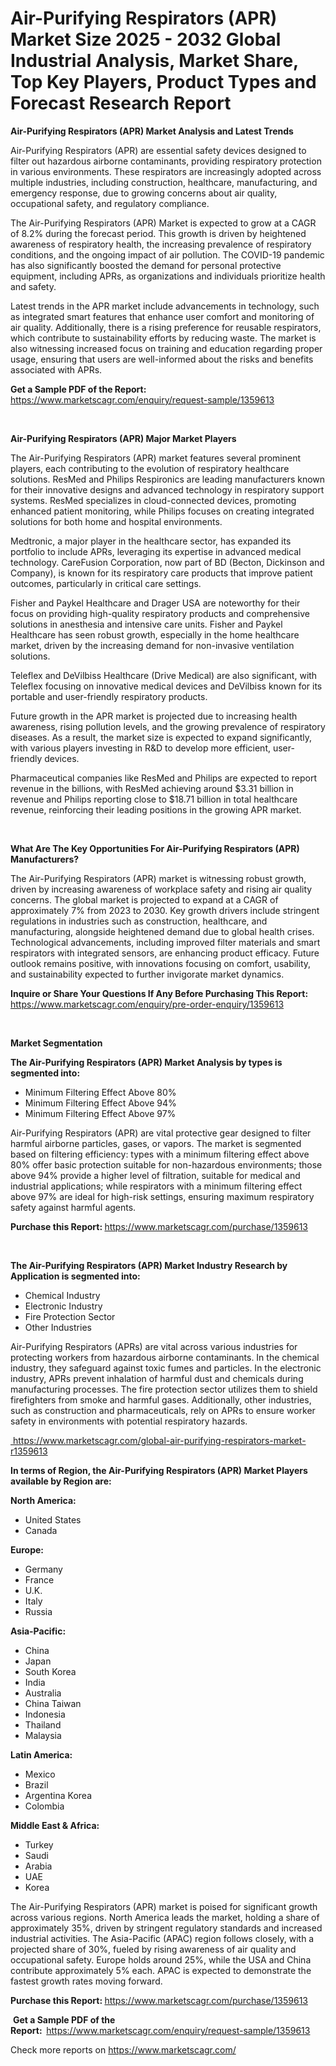 <p><h1>Air-Purifying Respirators (APR) Market Size 2025 - 2032 Global Industrial Analysis, Market Share, Top Key Players, Product Types and Forecast Research Report</h1></p><p><strong>Air-Purifying Respirators (APR) Market Analysis and Latest Trends</strong></p>
<p><p>Air-Purifying Respirators (APR) are essential safety devices designed to filter out hazardous airborne contaminants, providing respiratory protection in various environments. These respirators are increasingly adopted across multiple industries, including construction, healthcare, manufacturing, and emergency response, due to growing concerns about air quality, occupational safety, and regulatory compliance. </p><p>The Air-Purifying Respirators (APR) Market is expected to grow at a CAGR of 8.2% during the forecast period. This growth is driven by heightened awareness of respiratory health, the increasing prevalence of respiratory conditions, and the ongoing impact of air pollution. The COVID-19 pandemic has also significantly boosted the demand for personal protective equipment, including APRs, as organizations and individuals prioritize health and safety.</p><p>Latest trends in the APR market include advancements in technology, such as integrated smart features that enhance user comfort and monitoring of air quality. Additionally, there is a rising preference for reusable respirators, which contribute to sustainability efforts by reducing waste. The market is also witnessing increased focus on training and education regarding proper usage, ensuring that users are well-informed about the risks and benefits associated with APRs.</p></p>
<p><strong>Get a Sample PDF of the Report:&nbsp;</strong> <a href="https://www.marketscagr.com/enquiry/request-sample/1359613?utm_campaign=2097&utm_medium=2&utm_source=Github&utm_content=ia&utm_term=22032025&utm_id=air-purifying-respirators-apr">https://www.marketscagr.com/enquiry/request-sample/1359613</a></p>
<p>&nbsp;</p>
<p><strong>Air-Purifying Respirators (APR) Major Market Players</strong></p>
<p><p>The Air-Purifying Respirators (APR) market features several prominent players, each contributing to the evolution of respiratory healthcare solutions. ResMed and Philips Respironics are leading manufacturers known for their innovative designs and advanced technology in respiratory support systems. ResMed specializes in cloud-connected devices, promoting enhanced patient monitoring, while Philips focuses on creating integrated solutions for both home and hospital environments.</p><p>Medtronic, a major player in the healthcare sector, has expanded its portfolio to include APRs, leveraging its expertise in advanced medical technology. CareFusion Corporation, now part of BD (Becton, Dickinson and Company), is known for its respiratory care products that improve patient outcomes, particularly in critical care settings.</p><p>Fisher and Paykel Healthcare and Drager USA are noteworthy for their focus on providing high-quality respiratory products and comprehensive solutions in anesthesia and intensive care units. Fisher and Paykel Healthcare has seen robust growth, especially in the home healthcare market, driven by the increasing demand for non-invasive ventilation solutions.</p><p>Teleflex and DeVilbiss Healthcare (Drive Medical) are also significant, with Teleflex focusing on innovative medical devices and DeVilbiss known for its portable and user-friendly respiratory products.</p><p>Future growth in the APR market is projected due to increasing health awareness, rising pollution levels, and the growing prevalence of respiratory diseases. As a result, the market size is expected to expand significantly, with various players investing in R&D to develop more efficient, user-friendly devices.</p><p>Pharmaceutical companies like ResMed and Philips are expected to report revenue in the billions, with ResMed achieving around $3.31 billion in revenue and Philips reporting close to $18.71 billion in total healthcare revenue, reinforcing their leading positions in the growing APR market.</p></p>
<p>&nbsp;</p>
<p><strong>What Are The Key Opportunities For Air-Purifying Respirators (APR) Manufacturers?</strong></p>
<p><p>The Air-Purifying Respirators (APR) market is witnessing robust growth, driven by increasing awareness of workplace safety and rising air quality concerns. The global market is projected to expand at a CAGR of approximately 7% from 2023 to 2030. Key growth drivers include stringent regulations in industries such as construction, healthcare, and manufacturing, alongside heightened demand due to global health crises. Technological advancements, including improved filter materials and smart respirators with integrated sensors, are enhancing product efficacy. Future outlook remains positive, with innovations focusing on comfort, usability, and sustainability expected to further invigorate market dynamics.</p></p>
<p><strong>Inquire or Share Your Questions If Any Before Purchasing This Report:</strong> <a href="https://www.marketscagr.com/enquiry/pre-order-enquiry/1359613?utm_campaign=2097&utm_medium=2&utm_source=Github&utm_content=ia&utm_term=22032025&utm_id=air-purifying-respirators-apr">https://www.marketscagr.com/enquiry/pre-order-enquiry/1359613</a></p>
<p>&nbsp;</p>
<p><strong>Market Segmentation</strong></p>
<p><strong>The Air-Purifying Respirators (APR) Market Analysis by types is segmented into:</strong></p>
<p><ul><li>Minimum Filtering Effect Above 80%</li><li>Minimum Filtering Effect Above 94%</li><li>Minimum Filtering Effect Above 97%</li></ul></p>
<p><p>Air-Purifying Respirators (APR) are vital protective gear designed to filter harmful airborne particles, gases, or vapors. The market is segmented based on filtering efficiency: types with a minimum filtering effect above 80% offer basic protection suitable for non-hazardous environments; those above 94% provide a higher level of filtration, suitable for medical and industrial applications; while respirators with a minimum filtering effect above 97% are ideal for high-risk settings, ensuring maximum respiratory safety against harmful agents.</p></p>
<p><strong>Purchase this Report:&nbsp;</strong><a href="https://www.marketscagr.com/purchase/1359613?utm_campaign=2097&utm_medium=2&utm_source=Github&utm_content=ia&utm_term=22032025&utm_id=air-purifying-respirators-apr">https://www.marketscagr.com/purchase/1359613</a></p>
<p>&nbsp;</p>
<p><strong>The Air-Purifying Respirators (APR) Market Industry Research by Application is segmented into:</strong></p>
<p><ul><li>Chemical Industry</li><li>Electronic Industry</li><li>Fire Protection Sector</li><li>Other Industries</li></ul></p>
<p><p>Air-Purifying Respirators (APRs) are vital across various industries for protecting workers from hazardous airborne contaminants. In the chemical industry, they safeguard against toxic fumes and particles. In the electronic industry, APRs prevent inhalation of harmful dust and chemicals during manufacturing processes. The fire protection sector utilizes them to shield firefighters from smoke and harmful gases. Additionally, other industries, such as construction and pharmaceuticals, rely on APRs to ensure worker safety in environments with potential respiratory hazards.</p></p>
<p><a href="https://www.marketscagr.com/global-air-purifying-respirators-market-r1359613?utm_campaign=2097&utm_medium=2&utm_source=Github&utm_content=ia&utm_term=22032025&utm_id=air-purifying-respirators-apr">&nbsp;https://www.marketscagr.com/global-air-purifying-respirators-market-r1359613</a></p>
<p><strong>In terms of Region, the Air-Purifying Respirators (APR) Market Players available by Region are:</strong></p>
<p>
    <p> <strong> North America: </strong>
        <ul>
            <li>United States</li>
            <li>Canada</li>
        </ul>
        </p> 
    <p> <strong> Europe: </strong>
        <ul>
            <li>Germany</li>
            <li>France</li>
            <li>U.K.</li>
            <li>Italy</li>
            <li>Russia</li>
        </ul>
        </p> 
    <p> <strong> Asia-Pacific: </strong>
        <ul>
            <li>China</li>
            <li>Japan</li>
            <li>South Korea</li>
            <li>India</li>
            <li>Australia</li>
            <li>China Taiwan</li>
            <li>Indonesia</li>
            <li>Thailand</li>
            <li>Malaysia</li>
        </ul>
        </p> 
    <p> <strong> Latin America: </strong>
        <ul>
            <li>Mexico</li>
            <li>Brazil</li>
            <li>Argentina Korea</li>
            <li>Colombia</li>
        </ul>
        </p> 
    <p> <strong> Middle East & Africa: </strong>
        <ul>
            <li>Turkey</li>
            <li>Saudi</li>
            <li>Arabia</li>
            <li>UAE</li>
            <li>Korea</li>
        </ul>
    </p>
    </p>
<p><p>The Air-Purifying Respirators (APR) market is poised for significant growth across various regions. North America leads the market, holding a share of approximately 35%, driven by stringent regulatory standards and increased industrial activities. The Asia-Pacific (APAC) region follows closely, with a projected share of 30%, fueled by rising awareness of air quality and occupational safety. Europe holds around 25%, while the USA and China contribute approximately 5% each. APAC is expected to demonstrate the fastest growth rates moving forward.</p></p>
<p><strong>Purchase this Report: </strong><a href="https://www.marketscagr.com/purchase/1359613?utm_campaign=2097&utm_medium=2&utm_source=Github&utm_content=ia&utm_term=22032025&utm_id=air-purifying-respirators-apr">https://www.marketscagr.com/purchase/1359613</a></p>
<p>&nbsp;<strong>Get a Sample PDF of the Report:&nbsp;&nbsp;</strong><a href="https://www.marketscagr.com/enquiry/request-sample/1359613?utm_campaign=2097&utm_medium=2&utm_source=Github&utm_content=ia&utm_term=22032025&utm_id=air-purifying-respirators-apr">https://www.marketscagr.com/enquiry/request-sample/1359613</a></p>
<p><strong></strong></p>
<p>Check more reports on <a href="https://www.marketscagr.com/?utm_campaign=2097&utm_medium=2&utm_source=Github&utm_content=ia&utm_term=22032025&utm_id=air-purifying-respirators-apr">https://www.marketscagr.com/</a></p>